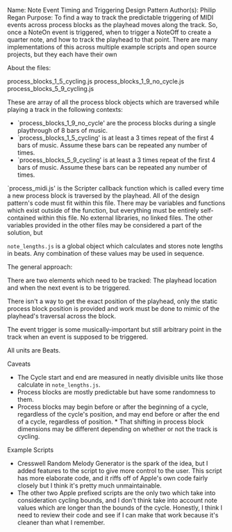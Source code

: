 Name: Note Event Timing and Triggering Design Pattern
Author(s): Philip Regan
Purpose: 
To find a way to track the predictable triggering of MIDI events across process blocks as the playhead moves along the track. So, once a NoteOn event is triggered, when to trigger a NoteOff to create a quarter note, and how to track the playhead to that point. There are many implementations of this across multiple example scripts and open source projects, but they each have their own 

About the files:

process_blocks_1_5_cycling.js
process_blocks_1_9_no_cycle.js
process_blocks_5_9_cycling.js

These are array of all the process block objects which are traversed while playing a track in the following contexts:

* `process_blocks_1_9_no_cycle' are the process blocks during a single playthrough of 8 bars of music.
* `process_blocks_1_5_cycling' is at least a 3 times repeat of the first 4 bars of music. Assume these bars can be repeated any number of times.
* `process_blocks_5_9_cycling' is at least a 3 times repeat of the first 4 bars of music. Assume these bars can be repeated any number of times.

`process_midi.js' is the Scripter callback function which is called every time a new process block is traversed by the playhead. All of the design pattern's code must fit within this file. There may be variables and functions which exist outside of the function, but everything must be entirely self-contained within this file. No external libraries, no linked files. The other variables provided in the other files may be considered a part of the solution, but 

`note_lengths.js` is a global object which calculates and stores note lengths in beats. Any combination of these values may be used in sequence.

The general approach:

There are two elements which need to be tracked: The playhead location and when the next event is to be triggered. 

There isn't a way to get the exact position of the playhead, only the static process block position is provided and work must be done to mimic of the playhead's traversal across the block.

The event trigger is some musically-important but still arbitrary point in the track when an event is supposed to be triggered.

All units are Beats. 

Caveats
* The Cycle start and end are measured in neatly divisible units like those calculate in `note_lengths.js`. 
* Process blocks are mostly predictable but have some randomness to them. 
* Process blocks may begin before or after the beginning of a cycle, regardless of the cycle's position, and may end before or after the end of a cycle, regardless of position. * That shifting in process block dimensions may be different depending on whether or not the track is cycling.

Example Scripts

* Cresswell Random Melody Generator is the spark of the idea, but I added features to the script to give more control to the user. This script has more elaborate code, and it riffs off of Apple's own code fairly closely but I think it's pretty much unmaintainable. 
* The other two Apple prefixed scripts are the only two which take into consideration cycling bounds, and I don't think take into account note values which are longer than the bounds of the cycle. Honestly, I think I need to review their code and see if I can make that work because it's cleaner than what I remember.
